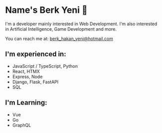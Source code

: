 # Name's Berk Yeni 👋

I'm a developer mainly interested in Web Development.
I'm also interested in Artificial Intelligence, Game Development and more.

You can reach me at: berk_hakan_yeni@hotmail.com

## I'm experienced in:
- JavaScript / TypeScript, Python
- React, HTMX
- Express, Node
- Django, Flask, FastAPI
- SQL

## I'm Learning:
- Vue
- Go
- GraphQL
